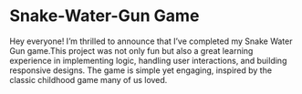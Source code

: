 # Snake-Water-Gun Game
Hey everyone! I’m thrilled to announce that I’ve completed my Snake Water Gun game.This project was not only fun but also a great learning experience in implementing logic, handling user interactions, and building responsive designs. The game is simple yet engaging, inspired by the classic childhood game many of us loved.
